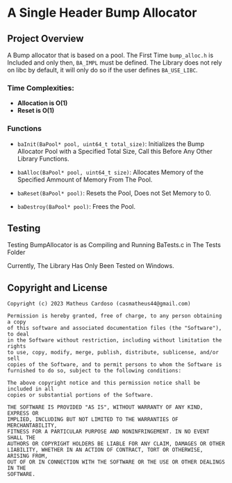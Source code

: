 # A Single Header Bump Allocator

## Project Overview

A Bump allocator that is based on a pool. The First Time `bump_alloc.h` is Included and only then, `BA_IMPL` must be defined.
The Library does not rely on libc by default, it will only do so if the user defines `BA_USE_LIBC`.

### Time Complexities:

- **Allocation is O(1)**
- **Reset is O(1)**

### Functions

- `baInit(BaPool* pool, uint64_t total_size)`: Initializes the Bump Allocator Pool with a Specified Total Size, Call this Before Any Other Library Functions.

- `baAlloc(BaPool* pool, uint64_t size)`: Allocates Memory of the Specified Ammount of Memory From The Pool.

- `baReset(BaPool* pool)`: Resets the Pool, Does not Set Memory to 0.

- `baDestroy(BaPool* pool)`: Frees the Pool.

## Testing

Testing BumpAllocator is as Compiling and Running BaTests.c in The Tests Folder

Currently, The Library Has Only Been Tested on Windows.

## Copyright and License

```plaintext
Copyright (c) 2023 Matheus Cardoso (casmatheus44@gmail.com)

Permission is hereby granted, free of charge, to any person obtaining a copy
of this software and associated documentation files (the "Software"), to deal
in the Software without restriction, including without limitation the rights
to use, copy, modify, merge, publish, distribute, sublicense, and/or sell
copies of the Software, and to permit persons to whom the Software is
furnished to do so, subject to the following conditions:

The above copyright notice and this permission notice shall be included in all
copies or substantial portions of the Software.

THE SOFTWARE IS PROVIDED "AS IS", WITHOUT WARRANTY OF ANY KIND, EXPRESS OR
IMPLIED, INCLUDING BUT NOT LIMITED TO THE WARRANTIES OF MERCHANTABILITY,
FITNESS FOR A PARTICULAR PURPOSE AND NONINFRINGEMENT. IN NO EVENT SHALL THE
AUTHORS OR COPYRIGHT HOLDERS BE LIABLE FOR ANY CLAIM, DAMAGES OR OTHER
LIABILITY, WHETHER IN AN ACTION OF CONTRACT, TORT OR OTHERWISE, ARISING FROM,
OUT OF OR IN CONNECTION WITH THE SOFTWARE OR THE USE OR OTHER DEALINGS IN THE
SOFTWARE.
```
